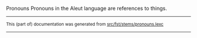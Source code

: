 Pronouns
Pronouns in the Aleut language are references to things.

* * *

<small>This (part of) documentation was generated from [src/fst/stems/pronouns.lexc](https://github.com/giellalt/lang-ale/blob/main/src/fst/stems/pronouns.lexc)</small>

---

